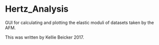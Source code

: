 # Hertz_Analysis
GUI for calculating and plotting the elastic moduli of datasets taken by the AFM.

This was written by Kellie Beicker 2017.